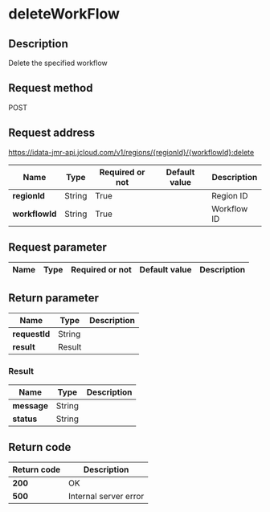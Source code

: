 # deleteWorkFlow


## Description
Delete the specified workflow

## Request method
POST

## Request address
https://idata-jmr-api.jcloud.com/v1/regions/{regionId}/{workflowId}:delete

|Name|Type|Required or not|Default value|Description|
|---|---|---|---|---|
|**regionId**|String|True||Region ID|
|**workflowId**|String|True||Workflow ID|

## Request parameter
|Name|Type|Required or not|Default value|Description|
|---|---|---|---|---|


## Return parameter
|Name|Type|Description|
|---|---|---|
|**requestId**|String||
|**result**|Result||


### <a name="Result">Result</a>
|Name|Type|Description|
|---|---|---|
|**message**|String||
|**status**|String||

## Return code
|Return code|Description|
|---|---|
|**200**|OK|
|**500**|Internal server error|

